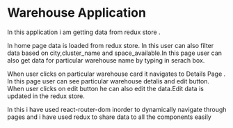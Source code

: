 
 # Warehouse Application
 
In this application i am getting data from  redux store .

In home page data is loaded from redux store. In this user can also filter data based on city,cluster_name and space_available.In this page user can also get data for particular warehouse name by typing in serach box.

When user clicks on particular warehouse card it navigates to Details Page . In this page user can see particular warehouse detalis and edit button. When user clicks on edit button he can also edit the data.Edit data is updated in the redux store.

In this i have used react-router-dom inorder to dynamically navigate through pages and i have used redux to share data to all the components easily



